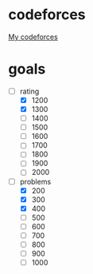 # codeforces

[My codeforces](http://codeforces.com/profile/proydakov)

# goals

- [ ] rating
  - [x] 1200
  - [x] 1300
  - [ ] 1400
  - [ ] 1500
  - [ ] 1600
  - [ ] 1700
  - [ ] 1800
  - [ ] 1900
  - [ ] 2000
- [ ] problems
  - [x] 200
  - [x] 300
  - [x] 400
  - [ ] 500
  - [ ] 600
  - [ ] 700
  - [ ] 800
  - [ ] 900
  - [ ] 1000
